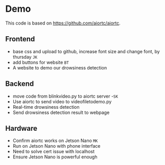 # Demo
This code is based on https://github.com/aiortc/aiortc.


## Frontend
- base css and upload to github, increase font size and change font, by thursday `JK`
- add buttons for website `BT`
- A website to demo our drowsiness detection

## Backend
- move code from blinkvideo.py to aiortc server -`SK`
- Use aiortc to send video to videofiletodemo.py
- Real-time drowsiness detection
- Send drowsiness detection result to webpage

## Hardware
- Confirm aiortc works on Jetson Nano `MK`
- Run on Jetson Nano with phone interface
- Need to solve cert issue with localhost
- Ensure Jetson Nano is powerful enough
